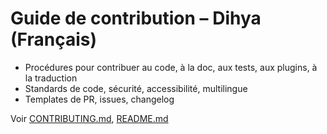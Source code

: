 # Guide de contribution – Dihya (Français)

- Procédures pour contribuer au code, à la doc, aux tests, aux plugins, à la traduction
- Standards de code, sécurité, accessibilité, multilingue
- Templates de PR, issues, changelog

Voir [CONTRIBUTING.md](../../CONTRIBUTING.md), [README.md](README.md)
